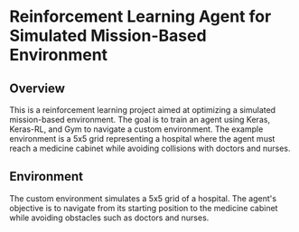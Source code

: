 # Reinforcement Learning Agent for Simulated Mission-Based Environment

## Overview

This is a reinforcement learning project aimed at optimizing a simulated mission-based environment. The goal is to train an agent using Keras, Keras-RL, and Gym to navigate a custom environment. The example environment is a 5x5 grid representing a hospital where the agent must reach a medicine cabinet while avoiding collisions with doctors and nurses.

## Environment

The custom environment simulates a 5x5 grid of a hospital. The agent's objective is to navigate from its starting position to the medicine cabinet while avoiding obstacles such as doctors and nurses.

